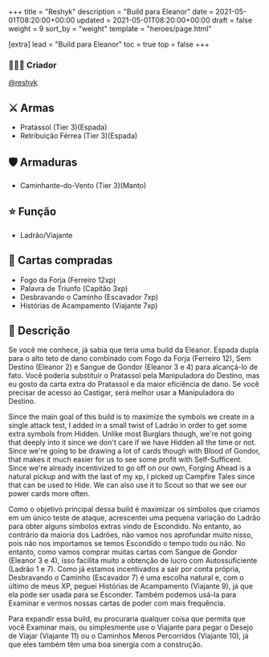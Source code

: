 +++
title = "Reshyk"
description = "Build para Eleanor"
date = 2021-05-01T08:20:00+00:00
updated = 2021-05-01T08:20:00+00:00
draft = false
weight = 9
sort_by = "weight"
template = "heroes/page.html"

[extra]
lead = "Build para Eleanor"
toc = true
top = false
+++

### 🙋🏻‍♂️ Criador

[@reshyk](https://www.reddit.com/r/JourneysInMiddleEarth/comments/p3whof/a_nonstandard_build_for_every_character/)

## ⚔️ Armas

- Pratassol (Tier 3)(Espada)
- Retribuição Férrea (Tier 3)(Espada)

## 🛡️ Armaduras

- Caminhante-do-Vento (Tier 3)(Manto)

## ⭐️ Função

- Ladrão/Viajante

## 🎴 Cartas compradas

- Fogo da Forja (Ferreiro 12xp)
- Palavra de Triunfo (Capitão 3xp)
- Desbravando o Caminho (Escavador 7xp)
- Histórias de Acampamento (Viajante 7xp)

## 📖 Descrição

Se você me conhece, já sabia que teria uma build da Eleanor. Espada dupla para o alto teto de dano combinado com Fogo da Forja (Ferreiro 12), Sem Destino (Eleanor 2) e Sangue de Gondor (Eleanor 3 e 4) para alcançá-lo de fato. Você poderia substituir o Pratassol pela Manipuladora do Destino, mas eu gosto da carta extra do Pratassol e da maior eficiência de dano. Se você precisar de acesso ao Castigar, será melhor usar a Manipuladora do Destino.

Since the main goal of this build is to maximize the symbols we create in a single attack test, I added in a small twist of Ladrão in order to get some extra symbols from Hidden. Unlike most Burglars though, we're not going that deeply into it since we don't care if we have Hidden all the time or not. Since we're going to be drawing a lot of cards though with Blood of Gondor, that makes it much easier for us to see some profit with Self-Sufficent. Since we're already incentivized to go off on our own, Forging Ahead is a natural pickup and with the last of my xp, I picked up Campfire Tales since that can be used to Hide. We can also use it to Scout so that we see our power cards more often.

Como o objetivo principal dessa build é maximizar os símbolos que criamos em um único teste de ataque, acrescentei uma pequena variação do Ladrão para obter alguns símbolos extras vindo de Escondido. No entanto, ao contrário da maioria dos Ladrões, não vamos nos aprofundar muito nisso, pois não nos importamos se temos Escondido o tempo todo ou não. No entanto, como vamos comprar muitas cartas com Sangue de Gondor (Eleanor 3 e 4), isso facilita muito a obtenção de lucro com Autossuficiente (Ladrão 1 e 7). Como já estamos incentivados a sair por conta própria, Desbravando o Caminho (Escavador 7) é uma escolha natural e, com o último de meus XP, peguei Histórias de Acampamento (Viajante 9), já que ela pode ser usada para se Esconder. Também podemos usá-la para Examinar e vermos nossas cartas de poder com mais frequência.

Para expandir essa build, eu procuraria qualquer coisa que permita que você Examinar mais, ou simplesmente use o Viajante para pegar o Desejo de Viajar (Viajante 11) ou o Caminhos Menos Percorridos (Viajante 10), já que eles também têm uma boa sinergia com a construção.
